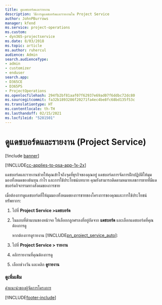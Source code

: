 ```yaml
---
title: ดูแดชบอร์ดและรายงาน
description: วิธีการดูแดชบอร์ดและรายงานใน Project Service
author: JohnPBurrows
manager: kfend
ms.service: project-operations
ms.custom:
- dyn365-projectservice
ms.date: 8/03/2018
ms.topic: article
ms.author: ruhercul
audience: Admin
search.audienceType:
- admin
- customizer
- enduser
search.app:
- D365CE
- D365PS
- ProjectOperations
ms.openlocfilehash: 294fb2bf81aaf07f62937e69ad07f6ddbc72dc80
ms.sourcegitcommit: fa32b1893286f20271fa4ec4be8fc68bd135f53c
ms.translationtype: HT
ms.contentlocale: th-TH
ms.lasthandoff: 02/15/2021
ms.locfileid: "5281501"
---
```

# <a name="view-dashboards-and-reports-project-service"></a>ดูแดชบอร์ดและรายงาน (Project Service)

[!include [banner](../includes/psa-now-project-operations.md)]

[!INCLUDE[cc-applies-to-psa-app-1x-2x](../includes/cc-applies-to-psa-app-1x-2x.md)]

แดชบอร์ดและรายงานช่วยให้คุณเข้าใจถึงจุดที่ธุรกิจของคุณอยู่ แดชบอร์ดการจัดการฝึกปฏิบัติให้มุมมองทั้งหมดของต้นทุน กำไร และการใช้ประโยชน์บทบาท คุณยังสามารถติดตามหมายเลขการขายที่มีแดชบอร์ดกิจกรรมทางสังคมของการขาย  
  
 เมื่อต้องการดูแดชบอร์ดที่ให้มุมมองทั้งหมดของการขายของโครงการของคุณและการใช้ประโยชน์ทรัพยากร:  
  
1. ไปที่ **Project Service >แดชบอร์ด**  
  
2. ในแถบที่ด้านบนของหน้าจอ ให้เลือกกลูกศรลงที่อยู่ถัดจาก **แดชบอร์ด** และเลือกแดชบอร์ดที่คุณต้องการดู  
  
   หากต้องการดูรายงาน [!INCLUDE[pn_project_service_auto](../includes/pn-project-service-auto.md)]:  
  
3. ไปที่ **Project Service > รายงาน**  
  
4. คลิกรายงานที่คุณต้องการดู  
  
5. เลือกช่วงวัน และคลิก **ดูรายงาน**  
  
### <a name="see-also"></a>ดูเพิ่มเติม  
 [คำแนะนำของผู้จัดการโครงการ](../psa/project-manager-guide.md)


[!INCLUDE[footer-include](../includes/footer-banner.md)]